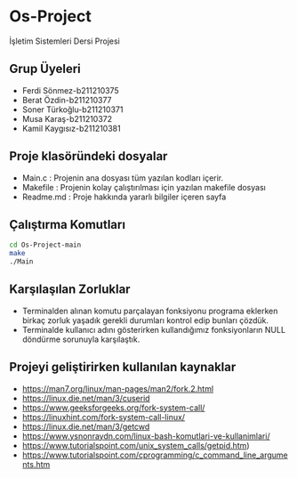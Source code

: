 # Os-Project

İşletim Sistemleri Dersi Projesi

## Grup Üyeleri
- Ferdi Sönmez-b211210375
- Berat Özdin-b211210377
- Soner Türkoğlu-b211210371
- Musa Karaş-b211210372
- Kamil Kaygısız-b211210381

## Proje klasöründeki dosyalar
- Main.c : Projenin ana dosyası tüm yazılan kodları içerir.
- Makefile : Projenin kolay çalıştırılması için yazılan makefile dosyası
- Readme.md : Proje hakkında yararlı bilgiler içeren sayfa


## Çalıştırma Komutları
```sh
cd Os-Project-main
make
./Main
```

## Karşılaşılan Zorluklar
- Terminalden alınan komutu parçalayan fonksiyonu programa eklerken birkaç zorluk yaşadık gerekli durumları kontrol edip bunları çözdük.
- Terminalde kullanıcı adını gösterirken kullandığımız fonksiyonların NULL döndürme sorunuyla karşılaştık. 


## Projeyi geliştirirken kullanılan kaynaklar
- https://man7.org/linux/man-pages/man2/fork.2.html
- https://linux.die.net/man/3/cuserid
- https://www.geeksforgeeks.org/fork-system-call/
- https://linuxhint.com/fork-system-call-linux/
- https://linux.die.net/man/3/getcwd
- https://www.ysnonraydn.com/linux-bash-komutlari-ve-kullanimlari/
- https://www.tutorialspoint.com/unix_system_calls/getpid.htm)
- https://www.tutorialspoint.com/cprogramming/c_command_line_arguments.htm
